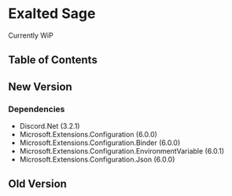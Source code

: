 # Exalted Sage

Currently WiP

## Table of Contents

## New Version

### Dependencies

- Discord.Net (3.2.1)
- Microsoft.Extensions.Configuration (6.0.0)
- Microsoft.Extensions.Configuration.Binder (6.0.0)
- Microsoft.Extensions.Configuration.EnvironmentVariable (6.0.1)
- Microsoft.Extensions.Configuration.Json (6.0.0)

## Old Version

